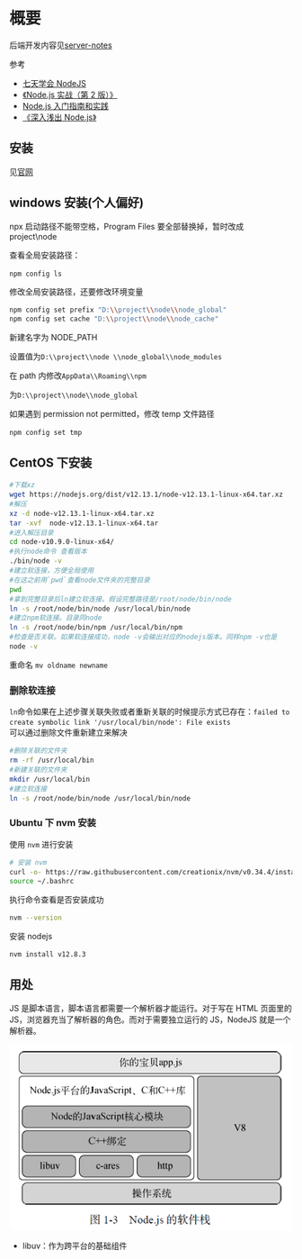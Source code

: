 # 概要

后端开发内容见[server-notes](https://forlornlily.github.io/server-notes/)

参考

- [七天学会 NodeJS](http://nqdeng.github.io/7-days-nodejs/)
- [《Node.js 实战（第 2 版）》](http://www.ituring.com.cn/book/1993)
- [Node.js 入门指南和实践](https://juejin.im/post/5e0006c251882512795675f9)
- [《深入浅出 Node.js》](https://www.ituring.com.cn/book/1290)

## 安装

见[官网](https://nodejs.org/en/download/package-manager/)

## windows 安装(个人偏好)

npx 启动路径不能带空格，Program Files 要全部替换掉，暂时改成 project\\node

查看全局安装路径：

`npm config ls`

修改全局安装路径，还要修改环境变量

```bash
npm config set prefix "D:\\project\\node\\node_global"
npm config set cache "D:\\project\\node\\node_cache"
```

新建名字为 NODE_PATH

设置值为`D:\\project\\node \\node_global\\node_modules`

在 path 内修改`AppData\\Roaming\\npm`

为`D:\\project\\node\\node_global`

如果遇到 permission not permitted，修改 temp 文件路径

`npm config set tmp`

## CentOS 下安装

```bash
#下载xz
wget https://nodejs.org/dist/v12.13.1/node-v12.13.1-linux-x64.tar.xz
#解压
xz -d node-v12.13.1-linux-x64.tar.xz
tar -xvf  node-v12.13.1-linux-x64.tar
#进入解压目录
cd node-v10.9.0-linux-x64/
#执行node命令 查看版本
./bin/node -v
#建立软连接，方便全局使用
#在这之前用`pwd`查看node文件夹的完整目录
pwd
#拿到完整目录后ln建立软连接。假设完整路径是/root/node/bin/node
ln -s /root/node/bin/node /usr/local/bin/node
#建立npm软连接。目录同node
ln -s /root/node/bin/npm /usr/local/bin/npm
#检查是否关联。如果软连接成功，node -v会输出对应的nodejs版本。同样npm -v也是
node -v
```

重命名
`mv oldname newname`

### 删除软连接

`ln`命令如果在上述步骤关联失败或者重新关联的时候提示方式已存在：`failed to create symbolic link '/usr/local/bin/node': File exists`  
可以通过删除文件重新建立来解决

```bash
#删除关联的文件夹
rm -rf /usr/local/bin
#新建关联的文件夹
mkdir /usr/local/bin
#建立软连接
ln -s /root/node/bin/node /usr/local/bin/node
```

### Ubuntu 下 nvm 安装

使用 `nvm` 进行安装

```bash
# 安装 nvm
curl -o- https://raw.githubusercontent.com/creationix/nvm/v0.34.4/install.sh | bash
source ~/.bashrc
```

执行命令查看是否安装成功

```bash
nvm --version
```

安装 nodejs

```bash
nvm install v12.8.3
```

## 用处

JS 是脚本语言，脚本语言都需要一个解析器才能运行。对于写在 HTML 页面里的 JS，浏览器充当了解析器的角色。而对于需要独立运行的 JS，NodeJS 就是一个解析器。

![](../images/ec4fb3e732d2c723cb22fb7bcd0147fc.png)

- libuv：作为跨平台的基础组件
